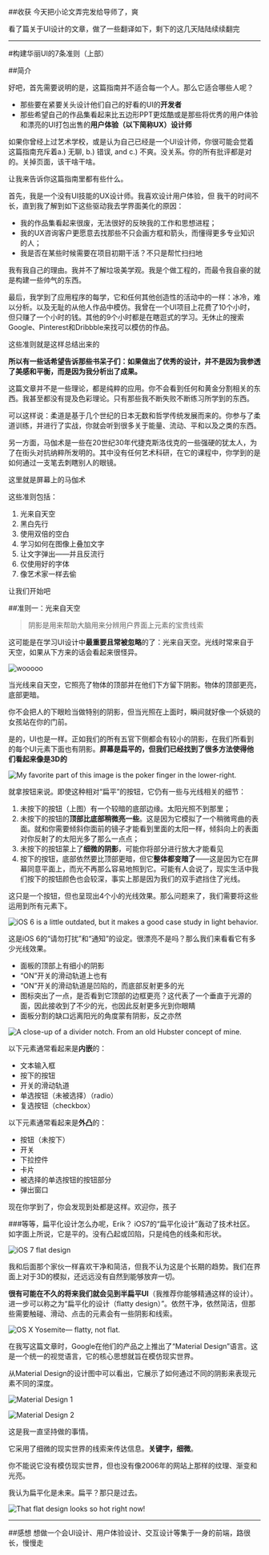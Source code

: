 ##收获
今天把小论文弄完发给导师了，爽

看了篇关于UI设计的文章，做了一些翻译如下，剩下的这几天陆陆续续翻完

---
#构建华丽UI的7条准则（上部）

##简介

好吧，首先需要说明的是，这篇指南并不适合每一个人。那么它适合哪些人呢？
- 那些要在紧要关头设计他们自己的好看的UI的**开发者**
- 那些希望自己的作品集看起来比五边形PPT更炫酷或是那些将优秀的用户体验和漂亮的UI打包出售的**用户体验（以下简称UX）设计师**

如果你曾经上过艺术学校，或是认为自己已经是一个UI设计师，你很可能会觉着这篇指南充斥着a.) 无聊, b.) 错误, and c.) 不爽。没关系。你的所有批评都是对的。关掉页面，该干啥干啥。

让我来告诉你这篇指南里都有些什么。

首先，我是一个没有UI技能的UX设计师。我喜欢设计用户体验，但
我干的时间不长，直到我了解到如下这些驱动我去学界面美化的原因：
- 我的作品集看起来很废，无法很好的反映我的工作和思想进程；
- 我的UX咨询客户更愿意去找那些不只会画方框和箭头，而懂得更多专业知识的人；
- 我是否在某些时候需要在项目初期干活？不只是帮忙扫扫地


我有我自己的理由。我并不了解垃圾美学观。我是个做工程的，而最令我自豪的就是构建一些帅气的东西。

最后，我学到了应用程序的每学，它和任何其他创造性的活动中的一样：冰冷，难以分析。以及无耻的从他人作品中模仿。我曾在一个UI项目上花费了10个小时，但只赚了一个小时的钱。其他的9个小时都是在瞎逛式的学习。无休止的搜索Google、Pinterest和Dribbble来找可以模仿的作品。


这些准则就是这样总结出来的

**所以有一些话希望告诉那些书呆子们：如果做出了优秀的设计，并不是因为我参透了美感和平衡，而是因为我分析出了成果。**

这篇文章并不是一些理论，都是纯粹的应用。你不会看到任何和黄金分割相关的东西。我甚至都没有提及色彩理论。只有那些我不断失败不断练习所学到的东西。

可以这样说：柔道是基于几个世纪的日本无数和哲学传统发展而来的。你参与了柔道训练，并进行了实战，你就会听到很多关于能量、流动、平和以及之类的东西。

另一方面，马伽术是一些在20世纪30年代捷克斯洛伐克的一些强硬的犹太人，为了在街头对抗纳粹所发明的。其中没有任何艺术科研，在它的课程中，你学到的是如何通过一支笔去刺瞎别人的眼镜。

这里就是屏幕上的马伽术

这些准则包括：
1. 光来自天空
2. 黑白先行
3. 使用双倍的空白
4. 学习如何在图像上叠加文字
5. 让文字弹出——并且反流行
6. 仅使用好的字体
7. 像艺术家一样去偷

让我们开始吧

##准则一：光来自天空

> 阴影是用来帮助大脑用来分辨用户界面上元素的宝贵线索

这可能是在学习UI设计中**最重要且常被忽略**的了：光来自天空。光线时常来自于天空，如果从下方来的话会看起来很怪异。

![wooooo](https://d262ilb51hltx0.cloudfront.net/max/600/1*eFJGYuA67SIzu9pB1MZFKQ.jpeg)

当光线来自天空，它照亮了物体的顶部并在他们下方留下阴影。物体的顶部更亮，底部更暗。

你不会把人的下眼睑当做特别的阴影，但当光照在上面时，瞬间就好像一个妖娆的女孩站在你的门前。

是的，UI也是一样。正如我们的所有五官下侧都会有较小的阴影，在我们所看到的每个UI元素下面也有阴影。**屏幕是扁平的，但我们已经找到了很多方法使得他们看起来像是3D的**

![My favorite part of this image is the poker finger in the lower-right.](https://d262ilb51hltx0.cloudfront.net/max/1600/1*DTB4xeMLpg0DW6NLOYBehw.png)

就拿按钮来说。即使这种相对“扁平”的按钮，它仍有一些与光线相关的细节：
1. 未按下的按钮（上图）有一个较暗的底部边缘。太阳光照不到那里；
2. 未按下的按钮的**顶部比底部稍微亮一些**。这是因为它模拟了一个稍微弯曲的表面。就和你需要倾斜你面前的镜子才能看到里面的太阳一样，倾斜向上的表面对你反射了的太阳光多了那么一点点；
3. 未按下的按钮蒙上了**细微的阴影**，可能你将部分进行放大才能看见
4. 按下的按钮，底部依然要比顶部更暗，但它**整体都变暗了**——这是因为它在屏幕同意平面上，而光不再那么容易地照到它。可能有人会说了，现实生活中我们按下的按钮颜色也会较深，事实上那是因为我们的双手遮挡住了光线。

这只是一个按钮，但也呈现出4个小的光线效果。那么问题来了，我们需要将这些运用到所有元素下。

![iOS 6 is a little outdated, but it makes a good case study in light behavior.](https://d262ilb51hltx0.cloudfront.net/max/993/1*4FCAIgmJa8BuildjlnsDeA.png)

这是iOS 6的“请勿打扰”和“通知”的设定。很漂亮不是吗？那么我们来看看它有多少光线效果。
- 面板的顶部上有细小的阴影
- “ON”开关的滑动轨道上也有
- “ON”开关的滑动轨道是凹陷的，而底部反射更多的光
- 图标突出了一点，是否看到它顶部的边框更亮？这代表了一个垂直于光源的面，因此接收到了不少的光，也因此反射更多光到你眼睛
- 面板分割的缺口远离阳光的角度蒙有阴影，反之亦然

![A close-up of a divider notch. From an old Hubster concept of mine.](https://d262ilb51hltx0.cloudfront.net/max/903/1*gWuSN3QN9dSeVwSP2LZVow.png)

以下元素通常看起来是**内嵌**的：
- 文本输入框
- 按下的按钮
- 开关的滑动轨道
- 单选按钮（未被选择）（radio）
- 复选按钮（checkbox）

以下元素通常看起来是**外凸**的：
- 按钮（未按下）
- 开关
- 下拉控件
- 卡片
- 被选择的单选按钮的按钮部分
- 弹出窗口

现在你学到了，你会发现到处都是这样。欢迎你，孩子

###等等，扁平化设计怎么办呢，Erik？
iOS7的“扁平化设计”轰动了技术社区。如字面上所说，它是平的。没有凸起或凹陷，只是纯色的线条和形状。

![iOS 7 flat design](https://d262ilb51hltx0.cloudfront.net/max/1600/1*YAB8zDDxCmvegvxCu7d8kw.png)

我和后面那个家伙一样喜欢干净和简洁，但我不认为这是个长期的趋势。我们在界面上对于3D的模拟，还远远没有自然到能够放弃一切。

**很有可能在不久的将来我们就会见到半扁平UI**（我推荐你能够精通这样的设计）。进一步可以称之为“扁平化的设计（flatty design）”。依然干净，依然简洁，但那些需要触碰、滑动、点击的元素会有一些阴影和线索。

![OS X Yosemite— flatty, not flat.](https://d262ilb51hltx0.cloudfront.net/max/1600/1*gWvCSNxqNjyYaq4IF31ZhQ.png)

在我写这篇文章时，Google在他们的产品之上推出了“Material Design”语言。这是一个统一的视觉语言，它的核心思想就旨在模仿现实世界。

从Material Design的设计图中可以看出，它展示了如何通过不同的阴影来表现元素不同的深度。

![Material Design 1](https://d262ilb51hltx0.cloudfront.net/max/1520/1*TtuBo6cCUTyP8XIYGSrIyg.png)

![Material Design 2](https://d262ilb51hltx0.cloudfront.net/fit/c/720/720/1*sHg3HCEciqqAk1xE8qMrdg.png)

这是我一直坚持做的事情。

它采用了细微的现实世界的线索来传达信息。**关键字，细微**。

你不能说它没有模仿现实世界，但也没有像2006年的网站上那样的纹理、渐变和光亮。

我认为扁平化是未来。扁平？那只是过去。

![That flat design looks so hot right now!](https://d262ilb51hltx0.cloudfront.net/max/1600/1*Zqcjyz-oIqZZojyYyWVl2Q.png)

---
##感想
想做一个会UI设计、用户体验设计、交互设计等集于一身的前端，路很长，慢慢走